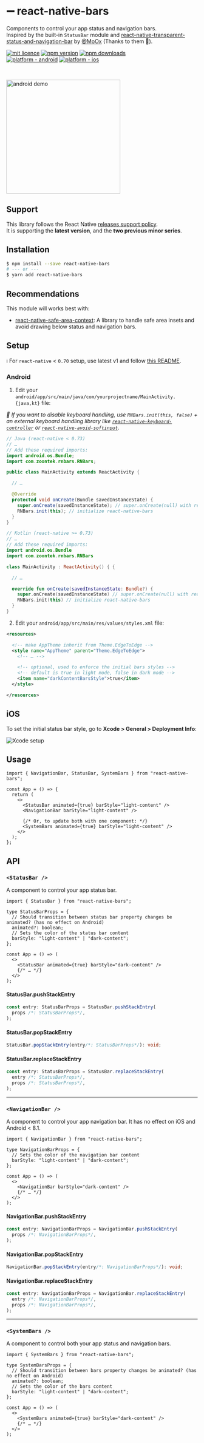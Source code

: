 # ➖ react-native-bars

Components to control your app status and navigation bars.<br />
Inspired by the built-in `StatusBar` module and [react-native-transparent-status-and-navigation-bar](https://github.com/MoOx/react-native-transparent-status-and-navigation-bar) by [@MoOx](https://github.com/MoOx) (Thanks to them 💖).

[![mit licence](https://img.shields.io/dub/l/vibe-d.svg?style=for-the-badge)](https://github.com/zoontek/react-native-bars/blob/main/LICENSE)
[![npm version](https://img.shields.io/npm/v/react-native-bars?style=for-the-badge)](https://www.npmjs.org/package/react-native-bars)
[![npm downloads](https://img.shields.io/npm/dt/react-native-bars.svg?label=downloads&style=for-the-badge)](https://www.npmjs.org/package/react-native-bars)
<br />
[![platform - android](https://img.shields.io/badge/platform-Android-3ddc84.svg?logo=android&style=for-the-badge)](https://www.android.com)
[![platform - ios](https://img.shields.io/badge/platform-iOS-000.svg?logo=apple&style=for-the-badge)](https://developer.apple.com/ios)

<br>

<p>
  <img width="300" src="https://raw.githubusercontent.com/zoontek/react-native-bars/HEAD/docs/android_demo.gif?raw=true" alt="android demo"></img>
</p>

## Support

This library follows the React Native [releases support policy](https://github.com/reactwg/react-native-releases/blob/main/docs/support.md).<br>
It is supporting the **latest version**, and the **two previous minor series**.

## Installation

```bash
$ npm install --save react-native-bars
# --- or ---
$ yarn add react-native-bars
```

## Recommendations

This module will works best with:

- [react-native-safe-area-context](https://github.com/th3rdwave/react-native-safe-area-context): A library to handle safe area insets and avoid drawing below status and navigation bars.

## Setup

ℹ️ For `react-native` < `0.70` setup, use latest v1 and follow [this README](https://github.com/zoontek/react-native-bars/blob/1.1.2/README.md).

### Android

1. Edit your `android/app/src/main/java/com/yourprojectname/MainActivity.{java,kt}` file:

_📍 If you want to disable keyboard handling, use `RNBars.init(this, false)` + an external keyboard handling library like [`react-native-keyboard-controller`](https://github.com/kirillzyusko/react-native-keyboard-controller) or [`react-native-avoid-softinput`](https://github.com/mateusz1913/react-native-avoid-softinput)._

```java
// Java (react-native < 0.73)
// …
// Add these required imports:
import android.os.Bundle;
import com.zoontek.rnbars.RNBars;

public class MainActivity extends ReactActivity {

  // …

  @Override
  protected void onCreate(Bundle savedInstanceState) {
    super.onCreate(savedInstanceState); // super.onCreate(null) with react-native-screens
    RNBars.init(this); // initialize react-native-bars
  }
}
```

```kotlin
// Kotlin (react-native >= 0.73)
// …
// Add these required imports:
import android.os.Bundle
import com.zoontek.rnbars.RNBars

class MainActivity : ReactActivity() { {

  // …

  override fun onCreate(savedInstanceState: Bundle?) {
    super.onCreate(savedInstanceState) // super.onCreate(null) with react-native-screens
    RNBars.init(this) // initialize react-native-bars
  }
}
```

2. Edit your `android/app/src/main/res/values/styles.xml` file:<br>

```xml
<resources>

  <!-- make AppTheme inherit from Theme.EdgeToEdge -->
  <style name="AppTheme" parent="Theme.EdgeToEdge">
    <!-- … -->

    <!-- optional, used to enforce the initial bars styles -->
    <!-- default is true in light mode, false in dark mode -->
    <item name="darkContentBarsStyle">true</item>
  </style>

</resources>
```

## iOS

To set the initial status bar style, go to **Xcode > General > Deployment Info**:

![Xcode setup](https://raw.githubusercontent.com/zoontek/react-native-bars/HEAD/docs/xcode_setup.png?raw=true)

## Usage

```tsx
import { NavigationBar, StatusBar, SystemBars } from "react-native-bars";

const App = () => {
  return (
    <>
      <StatusBar animated={true} barStyle="light-content" />
      <NavigationBar barStyle="light-content" />

      {/* Or, to update both with one component: */}
      <SystemBars animated={true} barStyle="light-content" />
    </>
  );
};
```

## API

### `<StatusBar />`

A component to control your app status bar.

```tsx
import { StatusBar } from "react-native-bars";

type StatusBarProps = {
  // Should transition between status bar property changes be animated? (has no effect on Android)
  animated?: boolean;
  // Sets the color of the status bar content
  barStyle: "light-content" | "dark-content";
};

const App = () => (
  <>
    <StatusBar animated={true} barStyle="dark-content" />
    {/* … */}
  </>
);
```

#### StatusBar.pushStackEntry

```ts
const entry: StatusBarProps = StatusBar.pushStackEntry(
  props /*: StatusBarProps*/,
);
```

#### StatusBar.popStackEntry

```ts
StatusBar.popStackEntry(entry/*: StatusBarProps*/): void;
```

#### StatusBar.replaceStackEntry

```ts
const entry: StatusBarProps = StatusBar.replaceStackEntry(
  entry /*: StatusBarProps*/,
  props /*: StatusBarProps*/,
);
```

---

### `<NavigationBar />`

A component to control your app navigation bar. It has no effect on iOS and Android < 8.1.

```tsx
import { NavigationBar } from "react-native-bars";

type NavigationBarProps = {
  // Sets the color of the navigation bar content
  barStyle: "light-content" | "dark-content";
};

const App = () => (
  <>
    <NavigationBar barStyle="dark-content" />
    {/* … */}
  </>
);
```

#### NavigationBar.pushStackEntry

```ts
const entry: NavigationBarProps = NavigationBar.pushStackEntry(
  props /*: NavigationBarProps*/,
);
```

#### NavigationBar.popStackEntry

```ts
NavigationBar.popStackEntry(entry/*: NavigationBarProps*/): void;
```

#### NavigationBar.replaceStackEntry

```ts
const entry: NavigationBarProps = NavigationBar.replaceStackEntry(
  entry /*: NavigationBarProps*/,
  props /*: NavigationBarProps*/,
);
```

---

### `<SystemBars />`

A component to control both your app status and navigation bars.

```tsx
import { SystemBars } from "react-native-bars";

type SystemBarsProps = {
  // Should transition between bars property changes be animated? (has no effect on Android)
  animated?: boolean;
  // Sets the color of the bars content
  barStyle: "light-content" | "dark-content";
};

const App = () => (
  <>
    <SystemBars animated={true} barStyle="dark-content" />
    {/* … */}
  </>
);
```


